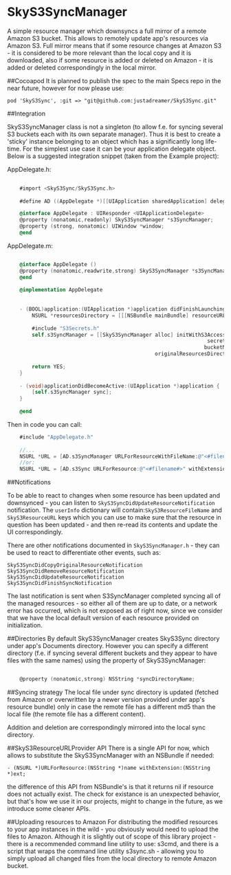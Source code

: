 SkyS3SyncManager
================

A simple resource manager which downsyncs a full mirror of a remote Amazon S3 bucket.  This allows to remotely update app's resources via Amazon S3.  Full mirror means that if some resource changes at Amazon S3 - it is considered to be more relevant than the local copy and it is downloaded, also if some resource is added or deleted on Amazon - it is added or deleted correspondingly in the local mirror.

##Cocoapod
It is planned to publish the spec to the main Specs repo in the near future, however for now please use:

```
pod 'SkyS3Sync', :git => "git@github.com:justadreamer/SkyS3Sync.git"
```

##Integration

SkyS3SyncManager class is not a singleton (to allow f.e. for syncing several S3 buckets each with its own separate manager).  Thus it is best to create a 'sticky' instance belonging to an object which has a significantly long life-time.  For the simplest use case it can be your application delegate object.  Below is a suggested integration snippet (taken from the Example project):

AppDelegate.h:

```objective-c
	
	#import <SkyS3Sync/SkyS3Sync.h>
	
	#define AD ((AppDelegate *)[[UIApplication sharedApplication] delegate])

	@interface AppDelegate : UIResponder <UIApplicationDelegate>
	@property (nonatomic,readonly) SkyS3SyncManager *s3SyncManager;
	@property (strong, nonatomic) UIWindow *window;
	@end

```

AppDelegate.m:

```objective-c

	@interface AppDelegate ()
	@property (nonatomic,readwrite,strong) SkyS3SyncManager *s3SyncManager;
	@end
	
	@implementation AppDelegate
	
	
	- (BOOL)application:(UIApplication *)application didFinishLaunchingWithOptions:(NSDictionary *)launchOptions {
	    NSURL *resourcesDirectory = [[[NSBundle mainBundle] resourceURL] URLByAppendingPathComponent:@"test_dir"];
	
	    #include "S3Secrets.h"
	    self.s3SyncManager = [[SkyS3SyncManager alloc] initWithS3AccessKey:S3AccessKey
	                                                             secretKey:S3SecretKey
	                                                            bucketName:S3BucketName
	                                            originalResourcesDirectory:resourcesDirectory];
	
	    return YES;
	}
	
	- (void)applicationDidBecomeActive:(UIApplication *)application {
	    [self.s3SyncManager sync];
	}
	
	@end

```

Then in code you can call:

```objective-c  
	#include "AppDelegate.h"
	
	//...
	NSURL *URL = [AD.s3SyncManager URLForResourceWithFileName:@"<#filename#>"];
	//or:
	NSURL *URL = [AD.s3Sync URLForResource:@"<#filename#>" withExtension:@"<#extension#>"];
```

##Notifications

To be able to react to changes when some resource has been updated and downsynced - you can listen to `SkyS3SyncDidUpdateResourceNotification` notification.  The `userInfo` dictionary will contain:`SkyS3ResourceFileName` and `SkyS3ResourceURL` keys which you can use to make sure that the resource in question has been updated - and then re-read its contents and update the UI correspondingly.

There are other notifications documented in `SkyS3SyncManager.h` - they can be used to react to differentiate other events, such as:

```
SkyS3SyncDidCopyOriginalResourceNotification
SkyS3SyncDidRemoveResourceNotification
SkyS3SyncDidUpdateResourceNotification
SkyS3SyncDidFinishSyncNotification
```
The last notification is sent when S3SyncManager completed syncing all of the managed resources - so either all of them are up to date, or a network error has occurred, which is not exposed as of right now, since we consider that we have the local default version of each resource provided on initialization.


##Directories
By default SkyS3SyncManager creates SkyS3Sync directory under app's Documents directory.  However you can specify a different directory (f.e. if syncing several different buckets and they appear to have files with the same names) using the property of SkyS3SyncManager:

```objective-c

	@property (nonatomic,strong) NSString *syncDirectoryName;
```

##Syncing strategy
The local file under sync directory is updated (fetched from Amazon or overwritten by a newer version provided under app's resource bundle) only in case the remote file has a different md5 than the local file (the remote file has a different content).

Addition and deletion are correspondingly mirrored into the local sync directory.

##SkyS3ResourceURLProvider API
There is a single API for now, which allows to substitute the SkyS3SyncManager with an NSBundle if needed:
    
    - (NSURL *)URLForResource:(NSString *)name withExtension:(NSString *)ext;

the difference of this API from NSBundle's is that it returns nil if resource does not actually exist.  The check for existance is an unexpected behavior, but that's how we use it in our projects, might to change in the future, as we introduce some cleaner APIs.


##Uploading resources to Amazon
For distributing the modified resources to your app instances in the wild - you obviously would need to upload the files to Amazon.  Although it is slightly out of scope of this library project - there is a recommended command line utility to use: s3cmd, and there is a script that wraps the command line utility s3sync.sh - allowing you to simply upload all changed files from the local directory to remote Amazon bucket.

